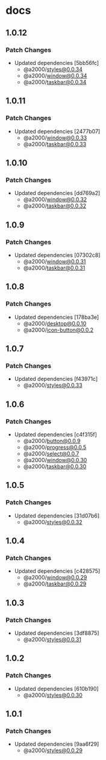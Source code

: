 # docs

## 1.0.12

### Patch Changes

- Updated dependencies [5bb56fc]
  - @a2000/styles@0.0.34
  - @a2000/window@0.0.34
  - @a2000/taskbar@0.0.34

## 1.0.11

### Patch Changes

- Updated dependencies [2477b07]
  - @a2000/window@0.0.33
  - @a2000/taskbar@0.0.33

## 1.0.10

### Patch Changes

- Updated dependencies [dd769a2]
  - @a2000/window@0.0.32
  - @a2000/taskbar@0.0.32

## 1.0.9

### Patch Changes

- Updated dependencies [07302c8]
  - @a2000/window@0.0.31
  - @a2000/taskbar@0.0.31

## 1.0.8

### Patch Changes

- Updated dependencies [178ba3e]
  - @a2000/desktop@0.0.10
  - @a2000/icon-button@0.0.2

## 1.0.7

### Patch Changes

- Updated dependencies [f43971c]
  - @a2000/styles@0.0.33

## 1.0.6

### Patch Changes

- Updated dependencies [c4f315f]
  - @a2000/button@0.0.9
  - @a2000/progress@0.0.5
  - @a2000/select@0.0.7
  - @a2000/window@0.0.30
  - @a2000/taskbar@0.0.30

## 1.0.5

### Patch Changes

- Updated dependencies [31d07b6]
  - @a2000/styles@0.0.32

## 1.0.4

### Patch Changes

- Updated dependencies [c428575]
  - @a2000/window@0.0.29
  - @a2000/taskbar@0.0.29

## 1.0.3

### Patch Changes

- Updated dependencies [3df8875]
  - @a2000/styles@0.0.31

## 1.0.2

### Patch Changes

- Updated dependencies [610b190]
  - @a2000/styles@0.0.30

## 1.0.1

### Patch Changes

- Updated dependencies [9aa6f29]
  - @a2000/styles@0.0.29
